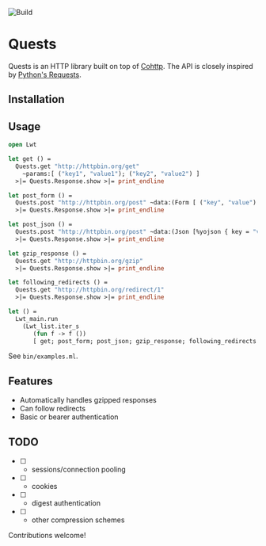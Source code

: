 ![Build](https://github.com/roddyyaga/quests/workflows/Build%20and%20run%20tests/badge.svg?branch=master)

# Quests

Quests is an HTTP library built on top of [Cohttp](https://github.com/mirage/ocaml-cohttp). The API is closely inspired by [Python's Requests](https://github.com/psf/requests/).

## Installation

## Usage
```ocaml
open Lwt

let get () =
  Quests.get "http://httpbin.org/get"
    ~params:[ ("key1", "value1"); ("key2", "value2") ]
  >|= Quests.Response.show >|= print_endline

let post_form () =
  Quests.post "http://httpbin.org/post" ~data:(Form [ ("key", "value") ])
  >|= Quests.Response.show >|= print_endline

let post_json () =
  Quests.post "http://httpbin.org/post" ~data:(Json [%yojson { key = "value" }])
  >|= Quests.Response.show >|= print_endline

let gzip_response () =
  Quests.get "http://httpbin.org/gzip"
  >|= Quests.Response.show >|= print_endline

let following_redirects () =
  Quests.get "http://httpbin.org/redirect/1"
  >|= Quests.Response.show >|= print_endline

let () =
  Lwt_main.run
    (Lwt_list.iter_s
       (fun f -> f ())
       [ get; post_form; post_json; gzip_response; following_redirects ])
```

See `bin/examples.ml`.

## Features
- Automatically handles gzipped responses
- Can follow redirects
- Basic or bearer authentication

## TODO
- [ ] - sessions/connection pooling
- [ ] - cookies
- [ ] - digest authentication
- [ ] - other compression schemes

Contributions welcome!
